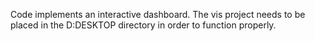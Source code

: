 Code implements an interactive dashboard.
The vis project needs to be placed in the D:DESKTOP directory in order to function properly.
